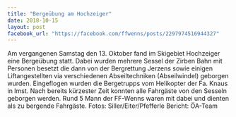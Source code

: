 ```yaml
---
title: "Bergeübung am Hochzeiger"
date: 2018-10-15
layout: post
facebook_url: "https://facebook.com/ffwenns/posts/2297974516944327"
---
```


Am vergangenen Samstag den 13. Oktober fand im Skigebiet Hochzeiger eine Bergeübung statt. Dabei wurden mehrere Sessel der Zirben Bahn mit Personen besetzt die dann von der Bergrettung Jerzens sowie einigen Liftangestellten via verschiedenen Abseiltechniken (Abseilwindel) geborgen wurden.
Eingeflogen wurden die Bergetrupps vom Helikopter der Fa. Knaus in Imst.
Nach bereits kürzester Zeit konnten alle Fahrgäste von den Sesseln geborgen werden.
Rund 5 Mann der FF-Wenns waren mit dabei und dienten als zu bergende Fahrgäste. 
Fotos: Siller/Eiter/Pfefferle
Bericht: ÖA-Team